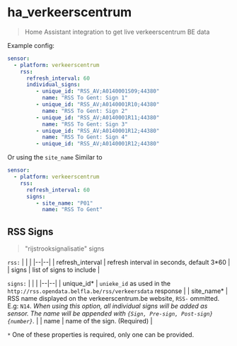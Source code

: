 # ha_verkeerscentrum

> Home Assistant integration to get live verkeerscentrum BE data


Example config:
```yaml
sensor:
  - platform: verkeerscentrum
    rss:
      refresh_interval: 60
      individual_signs:
         - unique_id: "RSS_AV;A0140001S09;44380"
           name: "RSS To Gent: Sign 1"
         - unique_id: "RSS_AV;A0140001R10;44380"
           name: "RSS To Gent: Sign 2"
         - unique_id: "RSS_AV;A0140001R11;44380"
           name: "RSS To Gent: Sign 3"
         - unique_id: "RSS_AV;A0140001R12;44380"
           name: "RSS To Gent: Sign 4"
         - unique_id: "RSS_AV;A0140001R12;44380"
```
Or using the `site_name` Similar to
```yaml
sensor:
  - platform: verkeerscentrum
    rss:
      refresh_interval: 60
      signs:
         - site_name: "P01"
           name: "RSS To Gent"
```

## RSS Signs
> "rijstrooksignalisatie" signs

`rss:`
| | |
|--|--|
| refresh_interval  | refresh interval in seconds, default 3*60 |
| signs  | list of signs to include |

`signs:`
| | |
|--|--|
| unique_id*  | `unieke_id` as used in the `http://rss.opendata.belfla.be/rss/verkeersdata` response |
| site_name*  | RSS name displayed on the verkeerscentrum.be website, `RSS-` ommitted. E.g: `N14`. _When using this option, all individual signs will be added as sensor. The name will be appended with `{Sign, Pre-sign, Post-sign} {number}`._ |
| name  | name of the sign. (Required) |

`*` One of these properties is required, only one can be provided.